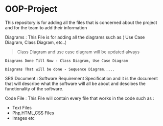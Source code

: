 # OOP-Project
This repository is for adding all the files that is concerned about the project and for the team to add their information 


Diagrams :
    This File is for adding all the diagrams such as ( Use Case Diagram, Class Diagram, etc..)
>Class Diagram and use case diagram will be updated always
    
    Diagrams Done Till Now - Class Diagram, Use Case Diagram
    
    Diagrams That will be done - Sequence Diagram.....
    
    
SRS Document :
    Software Requirement Specification and it is the document that will describe what the software will all be about and descibes the functionality of the software.
    
Code File :
    This File will contain every file that works in the code such as :
 - Text Files
 - Php,HTML,CSS Files
 - Images etc

